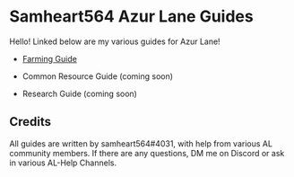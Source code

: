 # Samheart564 Azur Lane Guides

Hello! Linked below are my various guides for Azur Lane!

- [Farming Guide](Farming%20Guide.md)

- Common Resource Guide (coming soon)

- Research Guide (coming soon)

## Credits
All guides are written by samheart564#4031, with help from various AL community members. If there are any questions, DM me on Discord or ask in various AL-Help Channels.
